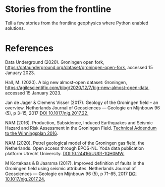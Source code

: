 # Stories from the frontline

Tell a few stories from the frontline geophysics where Python enabled solutions.

# References

Data Underground (2020). Groningen open fork, https://dataunderground.org/dataset/groningen-open-fork, accessed 15 January 2023.

Hall, M. (2020). A big new almost-open dataset: Groningen, https://agilescientific.com/blog/2020/12/7/big-new-almost-open-data, accessed 15 January 2023.

Jan de Jager & Clemens Visser (2017). Geology of the Groningen field – an overview. Netherlands Journal of Geosciences — Geologie en Mijnbouw 96 (5), p 3–15, 2017 [DOI 10.1017/njg.2017.22.](https://www.cambridge.org/core/journals/netherlands-journal-of-geosciences/article/geology-of-the-groningen-field-an-overview/9947C006B646623624ADF30D3C6C8CC5)

NAM (2016). Production, Subsidence, Induced Earthquakes and Seismic Hazard and Risk Assessment in the Groningen Field. [Technical Addendum to the Winningsplan 2016](https://nam-feitenencijfers.data-app.nl/download/rapport/9fd11c35-6260-482f-a6d2-8b1ff78e8af8?open=true).

NAM (2020). Petrel geological model of the Groningen gas field, the Netherlands. Open access through EPOS-NL. Yoda data publication platform Utrecht University. [DOI 10.24416/UU01-1QH0MW.](https://public.yoda.uu.nl/geo/UU01/1QH0MW.html)

M Kortekaas & B Jaarsma (2017). Improved definition of faults in the Groningen field using seismic attributes. Netherlands Journal of Geosciences — Geologie en Mijnbouw 96 (5), p 71–85, 2017 [DOI 10.1017/njg.2017.24.](https://www.cambridge.org/core/journals/netherlands-journal-of-geosciences/article/improved-definition-of-faults-in-the-groningen-field-using-seismic-attributes/554FE576A50E25A8219D261D6BF270A1#article)
